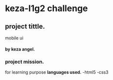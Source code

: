 # keza-l1g2 challenge

## project tittle.
mobile ui

#### by keza angel.

### project mission.
for learning purpose
**languages used.**
-html5
-css3


